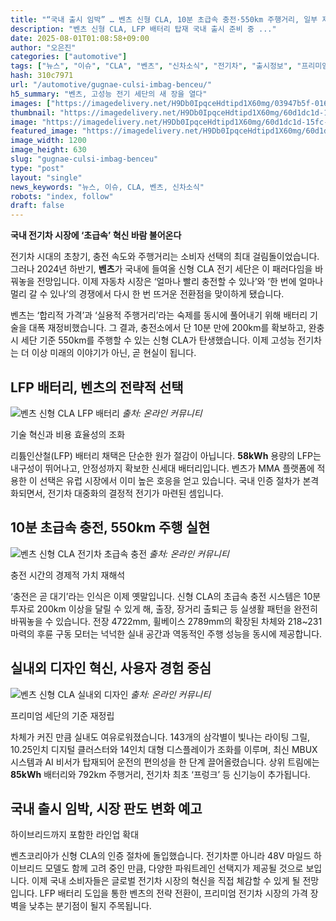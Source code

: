 ```yaml
---
title: "“국내 출시 임박” … 벤츠 신형 CLA, 10분 초급속 충전·550km 주행거리, 일부 제원 공개"
description: "벤츠 신형 CLA, LFP 배터리 탑재 국내 출시 준비 중 ..."
date: 2025-08-01T01:08:58+09:00
author: "오은진"
categories: ["automotive"]
tags: ["뉴스", "이슈", "CLA", "벤츠", "신차소식", "전기차", "출시정보", "프리미엄", "배터리기술동향", "전기차시장전망"]
hash: 310c7971
url: "/automotive/gugnae-culsi-imbag-benceu/"
h5_summary: "벤츠, 고성능 전기 세단의 새 장을 열다"
images: ["https://imagedelivery.net/H9Db0IpqceHdtipd1X60mg/03947b5f-016b-4485-1e68-7a1b7a18f700/public", "https://imagedelivery.net/H9Db0IpqceHdtipd1X60mg/60d1dc1d-15fc-49cb-c3f2-eb47d42e0100/public", "https://imagedelivery.net/H9Db0IpqceHdtipd1X60mg/058654de-5e1c-4c62-b1ef-5b642984fa00/public", "https://imagedelivery.net/H9Db0IpqceHdtipd1X60mg/7a6a7450-bb41-496e-cfe7-7fb185f99b00/public"]
thumbnail: "https://imagedelivery.net/H9Db0IpqceHdtipd1X60mg/60d1dc1d-15fc-49cb-c3f2-eb47d42e0100/public"
image: "https://imagedelivery.net/H9Db0IpqceHdtipd1X60mg/60d1dc1d-15fc-49cb-c3f2-eb47d42e0100/public"
featured_image: "https://imagedelivery.net/H9Db0IpqceHdtipd1X60mg/60d1dc1d-15fc-49cb-c3f2-eb47d42e0100/public"
image_width: 1200
image_height: 630
slug: "gugnae-culsi-imbag-benceu"
type: "post"
layout: "single"
news_keywords: "뉴스, 이슈, CLA, 벤츠, 신차소식"
robots: "index, follow"
draft: false
---
```


**국내 전기차 시장에 ‘초급속’ 혁신 바람 불어온다**

전기차 시대의 초창기, 충전 속도와 주행거리는 소비자 선택의 최대 걸림돌이었습니다. 그러나 2024년 하반기, **벤츠**가 국내에 들여올 신형 CLA 전기 세단은 이 패러다임을 바꿔놓을 전망입니다. 이제 자동차 시장은 ‘얼마나 빨리 충전할 수 있나’와 ‘한 번에 얼마나 멀리 갈 수 있나’의 경쟁에서 다시 한 번 뜨거운 전환점을 맞이하게 됐습니다.

벤츠는 ‘합리적 가격’과 ‘실용적 주행거리’라는 숙제를 동시에 풀어내기 위해 배터리 기술을 대폭 재정비했습니다. 그 결과, 충전소에서 단 10분 만에 200km를 확보하고, 완충 시 세단 기준 550km를 주행할 수 있는 신형 CLA가 탄생했습니다. 이제 고성능 전기차는 더 이상 미래의 이야기가 아닌, 곧 현실이 됩니다.

## LFP 배터리, 벤츠의 전략적 선택  

![벤츠 신형 CLA LFP 배터리](https://imagedelivery.net/H9Db0IpqceHdtipd1X60mg/058654de-5e1c-4c62-b1ef-5b642984fa00/public)
*출처: 온라인 커뮤니티*

기술 혁신과 비용 효율성의 조화

리튬인산철(LFP) 배터리 채택은 단순한 원가 절감이 아닙니다. **58kWh** 용량의 LFP는 내구성이 뛰어나고, 안정성까지 확보한 신세대 배터리입니다. 벤츠가 MMA 플랫폼에 적용한 이 선택은 유럽 시장에서 이미 높은 호응을 얻고 있습니다. 국내 인증 절차가 본격화되면서, 전기차 대중화의 결정적 전기가 마련된 셈입니다.

## 10분 초급속 충전, 550km 주행 실현  

![벤츠 신형 CLA 전기차 초급속 충전](https://imagedelivery.net/H9Db0IpqceHdtipd1X60mg/03947b5f-016b-4485-1e68-7a1b7a18f700/public)
*출처: 온라인 커뮤니티*

충전 시간의 경제적 가치 재해석

‘충전은 곧 대기’라는 인식은 이제 옛말입니다. 신형 CLA의 초급속 충전 시스템은 10분 투자로 200km 이상을 달릴 수 있게 해, 출장, 장거리 출퇴근 등 실생활 패턴을 완전히 바꿔놓을 수 있습니다. 전장 4722mm, 휠베이스 2789mm의 확장된 차체와 218~231마력의 후륜 구동 모터는 넉넉한 실내 공간과 역동적인 주행 성능을 동시에 제공합니다.

## 실내외 디자인 혁신, 사용자 경험 중심  

![벤츠 신형 CLA 실내외 디자인](https://imagedelivery.net/H9Db0IpqceHdtipd1X60mg/7a6a7450-bb41-496e-cfe7-7fb185f99b00/public)
*출처: 온라인 커뮤니티*

프리미엄 세단의 기준 재정립

차체가 커진 만큼 실내도 여유로워졌습니다. 143개의 삼각별이 빛나는 라이팅 그릴, 10.25인치 디지털 클러스터와 14인치 대형 디스플레이가 조화를 이루며, 최신 MBUX 시스템과 AI 비서가 탑재되어 운전의 편의성을 한 단계 끌어올렸습니다. 상위 트림에는 **85kWh** 배터리와 792km 주행거리, 전기차 최초 ‘프렁크’ 등 신기능이 추가됩니다.

## 국내 출시 임박, 시장 판도 변화 예고  
하이브리드까지 포함한 라인업 확대

벤츠코리아가 신형 CLA의 인증 절차에 돌입했습니다. 전기차뿐 아니라 48V 마일드 하이브리드 모델도 함께 고려 중인 만큼, 다양한 파워트레인 선택지가 제공될 것으로 보입니다. 이제 국내 소비자들은 글로벌 전기차 시장의 혁신을 직접 체감할 수 있게 될 전망입니다. LFP 배터리 도입을 통한 벤츠의 전략 전환이, 프리미엄 전기차 시장의 가격 장벽을 낮추는 분기점이 될지 주목됩니다.
